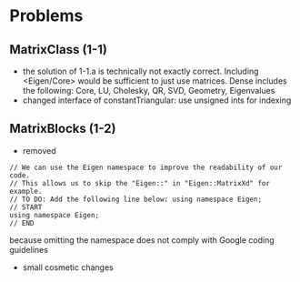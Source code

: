 # Problems

## MatrixClass (1-1)

- the solution of 1-1.a is technically not exactly correct. Including <Eigen/Core> would be sufficient to just use matrices. Dense includes the following: Core, LU, Cholesky, QR, SVD, Geometry, Eigenvalues
- changed interface of constantTriangular: use unsigned ints for indexing

## MatrixBlocks (1-2)

- removed 
````
// We can use the Eigen namespace to improve the readability of our code.
// This allows us to skip the "Eigen::" in "Eigen::MatrixXd" for example.
// TO DO: Add the following line below: using namespace Eigen;
// START
using namespace Eigen;
// END
````
because omitting the namespace does not comply with Google coding guidelines
- small cosmetic changes